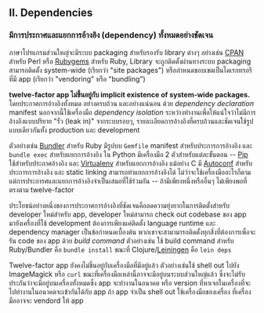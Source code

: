 ## II. Dependencies
### มีการประกาศและแยกการอ้างอิง (dependency) ทั้งหมดอย่างชัดเจน

ภาษาโปรแกรมส่วนใหญ่จะมีระบบ packaging สำหรับรองรับ library ต่างๆ อย่างเช่น [CPAN](https://www.cpan.org/) สำหรับ Perl หรือ [Rubygems](https://rubygems.org/) สำหรับ Ruby, Library จะถูกติดตั้งผ่านทางระบบ packaging สามารถติดตั้ง system-wide (เรียกว่า "site packages") หรือกำหนดขอบเขตเป็นไดเรกทรอรีที่มี app (เรียกว่า "vendoring" หรือ "bundling")

**twelve-factor app ไม่ขึ้นอยู่กับ implicit existence of system-wide packages.** โดยประกาศการอ้างอิงทั้งหมด อย่างครบถ้วน และอย่างแน่นอน ด้วย *dependency declaration* manifest นอกจากนี้ใช้เครื่องมือ *dependency isolation* ระหว่างทำงานเพื่อให้แน่ใจว่าไม่มีการอ้างอิงแบบปริยาย "รั่ว (leak in)" จากระบบรอบๆ, รายละเอียดการอ้างอิงที่ครบถ้วนและชัดเจนใช้รูปแบบเดียวกันทั้ง production และ development

ตัวอย่างเช่น [Bundler](https://bundler.io/) สำหรับ Ruby มีรูปบบ `Gemfile` manifest สำหรับประการการอ้างอิง และ `bundle exec` สำหรับแยกการอ้างอิง ใน Python มีเครื่องมือ 2 ตัวสำหรับแต่ละขั้นตอน -- [Pip](http://www.pip-installer.org/en/latest/) ใช้สำหรับประกาศอ้างอิง และ [Virtualenv](http://www.virtualenv.org/en/latest/) สำหรับแยกการอ้างอิง แม้อย่าง C มี [Autoconf](https://www.gnu.org/s/autoconf/) สำหรับประการการอ้างอิง และ static linking สามารถทำแยกการอ้างอิงได้ ไม่ว่าจะใช้เครื่องมืออะไรก็ตามแต่การประการศและแยกการอ้างอิงจำเป็นเสมอที่ใช้ร่วมกัน -- ถ้ามีเพียงหนึ่งหรืออื่นๆ ไม่เพียงพอที่ตรงตาม twelve-factor

ประโยชน์อย่างหนึ่งของการประกาศการอ้างอิงที่ชัดเจนคือลดความยุ่งยากในการติดตั้งสำหรับ developer ใหม่สำหรับ app, developer ใหม่สามารถ check out codebase ของ app มายังเครื่องที่ใช้ development ต้องการเพียงแค่ติดตั้ง language runtime และ dependency manager เป็นข้อกำหนดเบื้องต้น พวกเขาจะสามามารถติดตั้งทุกสิ่งที่ต้องการเพื่อจะรัน code ของ app ด้วย *build command* ตัวอย่างเช่น ใช้ build command สำหรับ Ruby/Bundler คือ `bundle install` ขณะที่ Clojure/[Leiningen](https://github.com/technomancy/leiningen#readme) คือ `lein deps`

Twelve-factor app ยังคงไม่ขึ้นอยู่กับเครื่องมือที่มีอยู่แล้ว ตัวอย่างเช่นใช้ shell out ไปยัง ImageMagick หรือ `curl` ขณะที่เครื่องมือเหล่านี้อาจจะมีอยู่บนระบบส่วนใหญ่แล้ว ซึ่งจะไม่รับประกันว่าจะมีอยู่บนเครื่องทั้งหมดซึ่ง app จะทำงานในอนาคต หรือ version ที่หาเจอในเครื่องที่จะไปทำงานในอนาคตจะเข้ากันได้กับ app ถ้า app จำเป็น shell out ใช้เครื่องมือของเครื่อง ที่เครื่องมืออาจจะ vendord ให้ app
